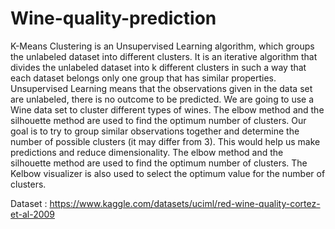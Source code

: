 # Wine-quality-prediction

K-Means Clustering is an Unsupervised Learning algorithm, which groups the
unlabeled dataset into different clusters. It is an iterative algorithm that divides the
unlabeled dataset into k different clusters in such a way that each dataset belongs
only one group that has similar properties. Unsupervised Learning means that the
observations given in the data set are unlabeled, there is no outcome to be
predicted. We are going to use a Wine data set to cluster different types of wines.
The elbow method and the silhouette method are used to find the optimum number
of clusters. Our goal is to try to group similar observations together and determine
the number of possible clusters (it may differ from 3). This would help us make
predictions and reduce dimensionality. The elbow method and the
silhouette method are used to find the optimum number of clusters. The Kelbow
visualizer is also used to select the optimum value for the number of clusters.

Dataset : https://www.kaggle.com/datasets/uciml/red-wine-quality-cortez-et-al-2009
